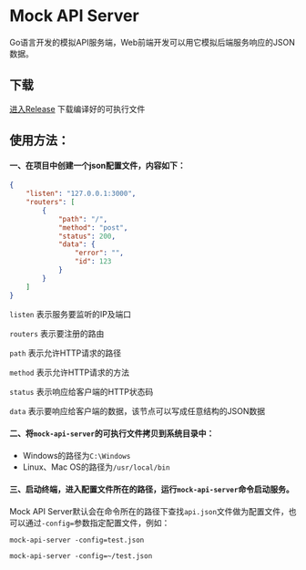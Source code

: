 # Mock API Server
Go语言开发的模拟API服务端，Web前端开发可以用它模拟后端服务响应的JSON数据。

## 下载
[进入Release](https://github.com/dxvgef/mock-api-server/releases) 下载编译好的可执行文件

## 使用方法：
#### 一、在项目中创建一个json配置文件，内容如下：
```JSON
{
    "listen": "127.0.0.1:3000",
    "routers": [
        {
            "path": "/",
            "method": "post",
            "status": 200,
            "data": {
                "error": "",
                "id": 123
            }
        }
    ]
}
```
`listen` 表示服务要监听的IP及端口

`routers` 表示要注册的路由

`path` 表示允许HTTP请求的路径

`method` 表示允许HTTP请求的方法

`status` 表示响应给客户端的HTTP状态码

`data` 表示要响应给客户端的数据，该节点可以写成任意结构的JSON数据

#### 二、将`mock-api-server`的可执行文件拷贝到系统目录中：
- Windows的路径为`C:\Windows`
- Linux、Mac OS的路径为`/usr/local/bin`

#### 三、启动终端，进入配置文件所在的路径，运行`mock-api-server`命令启动服务。

Mock API Server默认会在命令所在的路径下查找`api.json`文件做为配置文件，也可以通过`-config=`参数指定配置文件，例如：

`mock-api-server -config=test.json`

`mock-api-server -config=~/test.json`